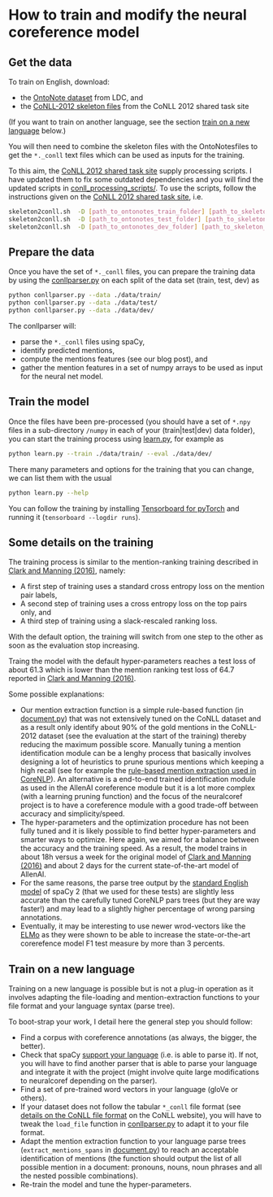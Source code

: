 # How to train and modify the neural coreference model

## Get the data
To train on English, download:
- the [OntoNote dataset](https://catalog.ldc.upenn.edu/ldc2013t19) from LDC, and
- the [CoNLL-2012 skeleton files](http://conll.cemantix.org/2012/data.html) from the CoNLL 2012 shared task site

(If you want to train on another language, see the section [train on a new language](#train-on-another-language) below.)

You will then need to combine the skeleton files with the OntoNotesfiles to get the `*._conll` text files which can be used as inputs for the training.

To this aim, the [CoNLL 2012 shared task site](http://conll.cemantix.org/2012/data.html) supply processing scripts. I have updated them to fix some outdated dependencies and you will find the updated scripts in [conll_processing_scripts/](conll_processing_scripts). To use the scripts, follow the instructions given on the [CoNLL 2012 shared task site](http://conll.cemantix.org/2012/data.html), i.e.
````bash
skeleton2conll.sh  -D [path_to_ontonotes_train_folder] [path_to_skeleton_train_folder]
skeleton2conll.sh  -D [path_to_ontonotes_test_folder] [path_to_skeleton_test_folder]
skeleton2conll.sh  -D [path_to_ontonotes_dev_folder] [path_to_skeleton_dev_folder]
````

## Prepare the data
Once you have the set of `*._conll` files, you can prepare the training data by using the [conllparser.py](conllparser.py) on each split of the data set (train, test, dev) as
````bash
python conllparser.py --data ./data/train/
python conllparser.py --data ./data/test/
python conllparser.py --data ./data/dev/
````

The conllparser will:
- parse the `*._conll` files using spaCy,
- identify predicted mentions,
- compute the mentions features (see our blog post), and
- gather the mention features in a set of numpy arrays to be used as input for the neural net model.

## Train the model
Once the files have been pre-processed (you should have a set of `*.npy` files in a sub-directory `/numpy` in each of your (train|test|dev) data folder), you can start the training process using [learn.py](learn.py), for example as
````bash
python learn.py --train ./data/train/ --eval ./data/dev/
````

There many parameters and options for the training that you can change, we can list them with the usual
````bash
python learn.py --help
````

You can follow the training by installing [Tensorboard for pyTorch](https://github.com/lanpa/tensorboard-pytorch) and running it (`tensorboard --logdir runs`).

## Some details on the training
The training process is similar to the mention-ranking training described in [Clark and Manning (2016)](http://cs.stanford.edu/people/kevclark/resources/clark-manning-emnlp2016-deep.pdf), namely:
- A first step of training uses a standard cross entropy loss on the mention pair labels,
- A second step of training uses a cross entropy loss on the top pairs only, and
- A third step of training using a slack-rescaled ranking loss.

With the default option, the training will switch from one step to the other as soon as the evaluation stop increasing.

Traing the model with the default hyper-parameters reaches a test loss of about 61.3 which is lower than the mention ranking test loss of 64.7 reported in [Clark and Manning (2016)](http://cs.stanford.edu/people/kevclark/resources/clark-manning-emnlp2016-deep.pdf).

Some possible explanations:
- Our mention extraction function is a simple rule-based function (in [document.py](/document.py)) that was not extensively tuned on the CoNLL dataset and as a result only identify about 90% of the gold mentions in the CoNLL-2012 dataset (see the evaluation at the start of the training) thereby reducing the maximum possible score. Manually tuning a mention identification module can be a lenghy process that basically involves designing a lot of heuristics to prune spurious mentions which keeping a high recall (see for example the [rule-based mention extraction used in CoreNLP](http://www.aclweb.org/anthology/D10-1048)). An alternative is a end-to-end trained identification module as used in the AllenAI coreference module but it is a lot more complex (with a learning pruning function) and the focus of the neuralcoref project is to have a coreference module with a good trade-off between accuracy and simplicity/speed.
- The hyper-parameters and the optimization procedure has not been fully tuned and it is likely possible to find better hyper-parameters and smarter ways to optimize. Here again, we aimed for a balance between the accuracy and the training speed. As a result, the model trains in about 18h versus a week for the original model of [Clark and Manning (2016)](http://cs.stanford.edu/people/kevclark/resources/clark-manning-emnlp2016-deep.pdf) and about 2 days for the current state-of-the-art model of AllenAI.
- For the same reasons, the parse tree output by the [standard English model](https://spacy.io/models/en#en_core_web_sm) of spaCy 2 (that we used for these tests) are slightly less accurate than the carefully tuned CoreNLP pars trees (but they are way faster!) and may lead to a slightly higher percentage of wrong parsing annotations.
- Eventually, it may be interesting to use newer wrod-vectors like the [ELMo](https://arxiv.org/abs/1802.05365) as they were shown to be able to increase the state-or-the-art corerefence model F1 test measure by more than 3 percents.

## Train on a new language
Training on a new language is possible but is not a plug-in operation as it involves adapting the file-loading and mention-extraction functions to your file format and your language syntax (parse tree).

To boot-strap your work, I detail here the general step you should follow:
- Find a corpus with coreference annotations (as always, the bigger, the better).
- Check that spaCy [support your language](https://spacy.io/models/) (i.e. is able to parse it). If not, you will have to find another parser that is able to parse your language and integrate it with the project (might involve quite large modifications to neuralcoref depending on the parser).
- Find a set of pre-trained word vectors in your language (gloVe or others).
- If your dataset does not follow the tabular `*_conll` file format (see [details on the CoNLL file format](http://conll.cemantix.org/2012/data.html) on the CoNLL website), you will have to tweak the `load_file` function in [conllparser.py](/conllparser.py) to adapt it to your file format.
- Adapt the mention extraction function to your language parse trees (`extract_mentions_spans` in [document.py](/document.py)) to reach an acceptable identification of mentions (the function should output the list of all possible mention in a document: pronouns, nouns, noun phrases and all the nested possible combinations).
- Re-train the model and tune the hyper-parameters.